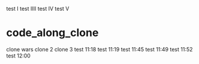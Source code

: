 test I
test IIII
test IV
test V
# code_along_clone
clone wars
clone 2
clone 3
test 11:18
test 11:19
test 11:45
test 11:49
test 11:52
test 12:00
